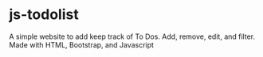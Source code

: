 # js-todolist
A simple website to add keep track of To Dos. Add, remove, edit, and filter. Made with HTML, Bootstrap, and Javascript
